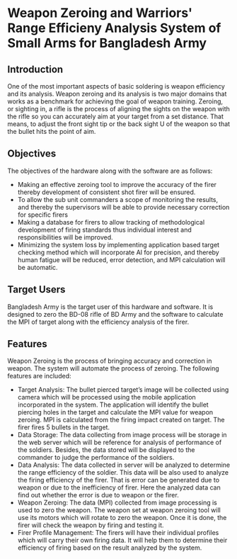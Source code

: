 <h1>Weapon Zeroing and Warriors' Range Efficieny Analysis System of Small Arms for Bangladesh Army</h1>
<h2>Introduction</h2>
<p>One of the most important aspects of basic soldering is weapon efficiency and its analysis. Weapon zeroing and its analysis is two major domains that works as a benchmark for achieving the goal of weapon training. Zeroing, or sighting in, a rifle is the process of aligning the sights on the weapon with the rifle so you can accurately aim at your target from a set distance. That means, to adjust the front sight tip or the back sight U of the weapon so that the bullet hits the point of aim.</p>
<h2>Objectives</h2>
<p>The objectives of the hardware along with the software are as follows:
<ul>
<li>Making an effective zeroing tool to improve the accuracy of the firer thereby development of consistent shot firer will be ensured.</li>
<li>To allow the sub unit commanders a scope of monitoring the results, and thereby the supervisors will be able to provide necessary correction for specific firers</li>
<li>Making a database for firers to allow tracking of methodological development of firing standards thus individual interest and responsibilities will be improved.</li>
<li>Minimizing the system loss by implementing application based target checking method which will incorporate AI for precision, and thereby human fatigue will be reduced, error detection, and MPI calculation will be automatic.</li>
</ul>
</p>
<h2>Target Users</h2>
<p>Bangladesh Army is the target user of this hardware and software. It is designed to zero the BD-08 rifle of BD Army and the software to calculate the MPI of target along with the efficiency analysis of the firer.</p>
<h2>Features</h2>
<p>Weapon Zeroing is the process of bringing accuracy and correction in weapon. The system will automate the process of zeroing. The following features are included:
<ul>
<li>Target Analysis: The bullet pierced target’s image will be collected using camera which will be processed using the mobile application incorporated in the system. The application will identify the bullet piercing holes in the target and calculate the MPI value for weapon zeroing. MPI is calculated from the firing impact created on target. The firer fires 5 bullets in the target. </li>
<li>Data Storage: The data collecting from image process will be storage in the web server which will be reference for analysis of performance of the soldiers. Besides, the data stored will be displayed to the commander to judge the performance of the soldiers. </li>
<li>Data Analysis: The data collected in server will be analyzed to determine the range efficiency of the soldier. This data will be also used to analyze the firing efficiency of the firer. That is error can be generated due to weapon or due to the inefficiency of firer. Here the analyzed data can find out whether the error is due to weapon or the firer.</li>
<li>Weapon Zeroing: The data (MPI) collected from image processing is used to zero the weapon. The weapon set at weapon zeroing tool will use its motors which will rotate to zero the weapon. Once it is done, the firer will check the weapon by firing and testing it.</li>
<li>Firer Profile Management: The firers will have their individual profiles which will carry their own firing data. It will help them to determine their efficiency of firing based on the result analyzed by the system.</li>
</ul>
</p>